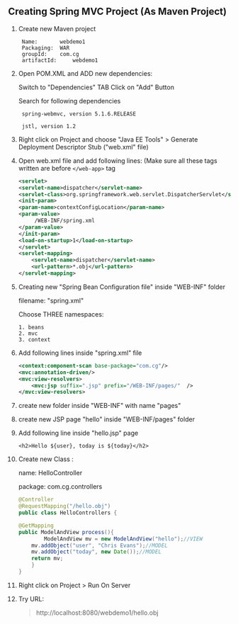 ## Creating Spring MVC Project (As Maven Project)


1. Create new Maven project 
   
		Name: 		webdemo1
		Packaging: 	WAR
		groupId: 	com.cg
		artifactId: 	webdemo1


2. Open POM.XML and ADD new dependencies:

	Switch to "Dependencies" TAB
	Click on "Add" Button
	
	Search for following dependencies
		
		spring-webmvc, version 5.1.6.RELEASE
		
		jstl, version 1.2

3. Right click on Project and choose "Java EE Tools" > Generate Deployment Descriptor Stub ("web.xml" file)

4. Open web.xml file and add following lines:
		(Make sure all these tags written are before ```</web-app>``` tag

	```xml
  	<servlet>
  	<servlet-name>dispatcher</servlet-name>
  	<servlet-class>org.springframework.web.servlet.DispatcherServlet</servlet-class>
	<init-param>
   	<param-name>contextConfigLocation</param-name>
   	<param-value>
         /WEB-INF/spring.xml
   	</param-value>
	</init-param>
	<load-on-startup>1</load-on-startup>
   	</servlet>
	<servlet-mapping>
  		<servlet-name>dispatcher</servlet-name>
  		<url-pattern>*.obj</url-pattern>
    </servlet-mapping>
	```
  
5.	Creating new "Spring Bean Configuration file" inside "WEB-INF" folder
	
	filename: "spring.xml"
	
	Choose THREE namespaces: 
	
		1. beans
		2. mvc
		3. context

6.	Add following lines inside "spring.xml" file
		
	```xml
	<context:component-scan base-package="com.cg"/>
	<mvc:annotation-driven/>
	<mvc:view-resolvers>
		<mvc:jsp suffix=".jsp" prefix="/WEB-INF/pages/"  />
	</mvc:view-resolvers>
	```
7.	create new folder inside "WEB-INF" with name "pages"

8.	create new JSP page "hello" inside "WEB-INF/pages" folder

9.	Add following line inside "hello.jsp" page

		<h2>Hello ${user}, today is ${today}</h2>

10.	Create new Class :
		
	name: 		HelloController
	
	package:	com.cg.controllers

	```java
	@Controller
	@RequestMapping("/hello.obj")
	public class HelloControllers {

	@GetMapping
	public ModelAndView process(){
			ModelAndView mv = new ModelAndView("hello");//VIEW
		mv.addObject("user", "Chris Evans");//MODEL
		mv.addObject("today", new Date());//MODEL
		return mv;
		}
	}

11.	Right click on Project > Run On Server 

12.	Try URL:

	> http://localhost:8080/webdemo1/hello.obj

